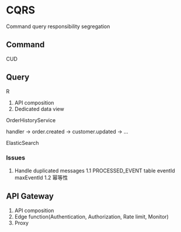 CQRS
====

Command query responsibility segregation

## Command

CUD

## Query

R

1. API composition
2. Dedicated data view


OrderHistoryService

handler  -> order.created
         -> customer.updated
         -> ...

ElasticSearch


### Issues

1. Handle duplicated messages
    1.1 
        PROCESSED_EVENT table
        eventId
        maxEventId
    1.2 
        幂等性

## API Gateway

1. API composition
2. Edge function(Authentication, Authorization, Rate limit, Monitor)
3. Proxy